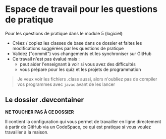 # Espace de travail pour les questions de pratique

Pour les questions de pratique dans le module 5 (logiciel)

* Créez / copiez les classes de base dans ce dossier et faites les modifications suggérées par les questions de pratique
* Validez ("commit") vos changements et les synchroniser sur GitHub
* Ce travail n'est pas évalué mais :
    * peut aider l'enseignant à voir si vous avez des difficultés
    * vous prépare pour les quiz et les projets de programmation

>Je veux voir les fichiers .class aussi, alors n'oubliez pas de compiler vos programmes avec `javac` avant de les lancer

## Le dossier .devcontainer

**NE TOUCHER PAS À CE DOSSIER**

Il contient la configuration qui vous permet de travailler en ligne directement à partir de GitHub via un CodeSpace, ce qui est pratique si vous voulez travailler à la maison.